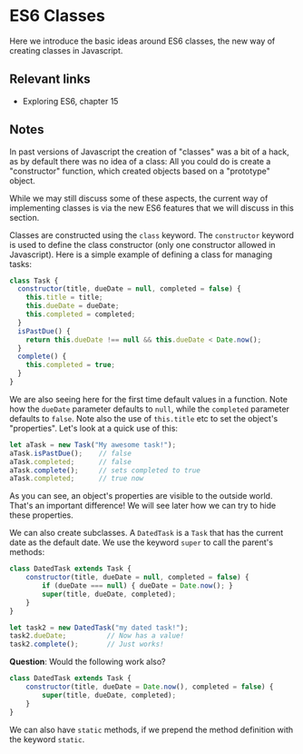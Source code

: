 # ES6 Classes

Here we introduce the basic ideas around ES6 classes, the new way of creating classes in Javascript.

## Relevant links

- Exploring ES6, chapter 15

## Notes

In past versions of Javascript the creation of "classes" was a bit of a hack, as by default there was no idea of a class: All you could do is create a "constructor" function, which created objects based on a "prototype" object.

While we may still discuss some of these aspects, the current way of implementing classes is via the new ES6 features that we will discuss in this section.


Classes are constructed using the `class` keyword. The `constructor` keyword is used to define the class constructor (only one constructor allowed in Javascript). Here is a simple example of defining a class for managing tasks:

```javascript
class Task {
  constructor(title, dueDate = null, completed = false) {
    this.title = title;
    this.dueDate = dueDate;
    this.completed = completed;
  }
  isPastDue() {
    return this.dueDate !== null && this.dueDate < Date.now();
  }
  complete() {
    this.completed = true;
  }
}
```

We are also seeing here for the first time default values in a function. Note how the `dueDate` parameter defaults to `null`, while the `completed` parameter defaults to `false`. Note also the use of `this.title` etc to set the object's "properties". Let's look at a quick use of this:
```javascript
let aTask = new Task("My awesome task!");
aTask.isPastDue();    // false
aTask.completed;      // false
aTask.complete();     // sets completed to true
aTask.completed;      // true now
```

As you can see, an object's properties are visible to the outside world. That's an important difference! We will see later how we can try to hide these properties.

We can also create subclasses. A `DatedTask` is a `Task` that has the current date as the default date. We use the keyword `super` to call the parent's methods:
```javascript
class DatedTask extends Task {
    constructor(title, dueDate = null, completed = false) {
        if (dueDate === null) { dueDate = Date.now(); }
        super(title, dueDate, completed);
    }
}

let task2 = new DatedTask("my dated task!");
task2.dueDate;          // Now has a value!
task2.complete();       // Just works!
```

**Question**: Would the following work also?
```javascript
class DatedTask extends Task {
    constructor(title, dueDate = Date.now(), completed = false) {
        super(title, dueDate, completed);
    }
}
```
We can also have `static` methods, if we prepend the method definition with the keyword `static`.
